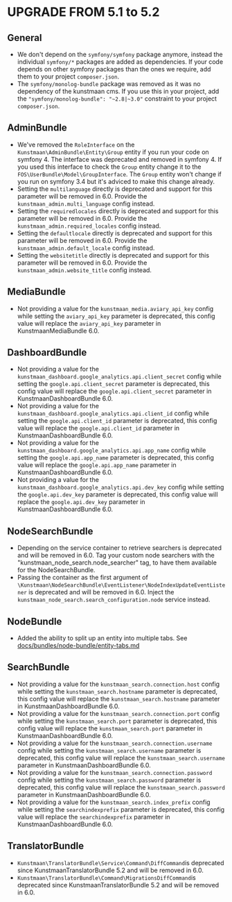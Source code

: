 UPGRADE FROM 5.1 to 5.2
=======================

General
-------

 * We don't depend on the `symfony/symfony` package anymore, instead the individual `symfony/*` packages are added as dependencies.
   If your code depends on other symfony packages than the ones we require, add them to your project `composer.json`.
 * The `symfony/monolog-bundle` package was removed as it was no dependency of the kunstmaan cms. If you use this in your project, add the `"symfony/monolog-bundle": "~2.8|~3.0"` constraint to your project `composer.json`.

AdminBundle
-----------

* We've removed the `RoleInterface` on the `Kunstmaan\AdminBundle\Entity\Group` entity if you run your code on symfony 4. 
  The interface was deprecated and removed in symfony 4. If you used this interface to check the `Group` entity change it to
  the `FOS\UserBundle\Model\GroupInterface`. The `Group` entity won't change if you run on symfony 3.4 but it's adviced to make 
  this change already.
 * Setting the `multilanguage` directly is deprecated and support for this parameter will be removed in 6.0. Provide the `kunstmaan_admin.multi_language` config instead.
 * Setting the `requiredlocales` directly is deprecated and support for this parameter will be removed in 6.0. Provide the `kunstmaan_admin.required_locales` config instead.
 * Setting the `defaultlocale` directly is deprecated and support for this parameter will be removed in 6.0. Provide the `kunstmaan_admin.default_locale` config instead.
 * Setting the `websitetitle` directly is deprecated and support for this parameter will be removed in 6.0. Provide the `kunstmaan_admin.website_title` config instead.

MediaBundle
-----------

 * Not providing a value for the `kunstmaan_media.aviary_api_key` config while setting the `aviary_api_key` parameter is deprecated, this config value will replace the `aviary_api_key` parameter in KunstmaanMediaBundle 6.0.

DashboardBundle
---------------

 * Not providing a value for the `kunstmaan_dashboard.google_analytics.api.client_secret` config while setting the `google.api.client_secret` parameter is deprecated, this config value will replace the `google.api.client_secret` parameter in KunstmaanDashboardBundle 6.0.
 * Not providing a value for the `kunstmaan_dashboard.google_analytics.api.client_id` config while setting the `google.api.client_id` parameter is deprecated, this config value will replace the `google.api.client_id` parameter in KunstmaanDashboardBundle 6.0.
 * Not providing a value for the `kunstmaan_dashboard.google_analytics.api.app_name` config while setting the `google.api.app_name` parameter is deprecated, this config value will replace the `google.api.app_name` parameter in KunstmaanDashboardBundle 6.0.
 * Not providing a value for the `kunstmaan_dashboard.google_analytics.api.dev_key` config while setting the `google.api.dev_key` parameter is deprecated, this config value will replace the `google.api.dev_key` parameter in KunstmaanDashboardBundle 6.0.

NodeSearchBundle
----------------

 * Depending on the service container to retrieve searchers is deprecated and will be removed in 6.0. Tag your custom node
   searchers with the "kunstmaan_node_search.node_searcher" tag, to have them available for the NodeSearchBundle.
 * Passing the container as the first argument of `\Kunstmaan\NodeSearchBundle\EventListener\NodeIndexUpdateEventListener` is deprecated and will be removed in 6.0. Inject the `kunstmaan_node_search.search_configuration.node` service instead.

NodeBundle
----------

 * Added the ability to split up an entity into multiple tabs. See [docs/bundles/node-bundle/entity-tabs.md](docs/bundles/node-bundle/entity-tabs.md)

SearchBundle
------------

 * Not providing a value for the `kunstmaan_search.connection.host` config while setting the `kunstmaan_search.hostname` parameter is deprecated, this config value will replace the `kunstmaan_search.hostname` parameter in KunstmaanDashboardBundle 6.0.
 * Not providing a value for the `kunstmaan_search.connection.port` config while setting the `kunstmaan_search.port` parameter is deprecated, this config value will replace the `kunstmaan_search.port` parameter in KunstmaanDashboardBundle 6.0.
 * Not providing a value for the `kunstmaan_search.connection.username` config while setting the `kunstmaan_search.username` parameter is deprecated, this config value will replace the `kunstmaan_search.username` parameter in KunstmaanDashboardBundle 6.0.
 * Not providing a value for the `kunstmaan_search.connection.password` config while setting the `kunstmaan_search.password` parameter is deprecated, this config value will replace the `kunstmaan_search.password` parameter in KunstmaanDashboardBundle 6.0.
 * Not providing a value for the `kunstmaan_search.index_prefix` config while setting the `searchindexprefix` parameter is deprecated, this config value will replace the `searchindexprefix` parameter in KunstmaanDashboardBundle 6.0.

TranslatorBundle
----------------

* `Kunstmaan\TranslatorBundle\Service\Command\DiffCommand`is deprecated since KunstmaanTranslatorBundle 5.2 and will be removed in 6.0.
* `Kunstmaan\TranslatorBundle\Command\MigrationsDiffCommand`is deprecated since KunstmaanTranslatorBundle 5.2 and will be removed in 6.0.
